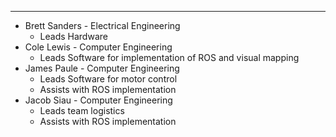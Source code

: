 
***
* Brett Sanders - Electrical Engineering
  * Leads Hardware
* Cole Lewis - Computer Engineering
  * Leads Software for implementation of ROS and visual mapping
* James Paule - Computer Engineering
  * Leads Software for motor control 
  * Assists with ROS implementation
* Jacob Siau - Computer Engineering
  * Leads team logistics
  * Assists with ROS implementation
